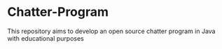 # Chatter-Program
This repository aims to develop an open source chatter program in Java with educational purposes
